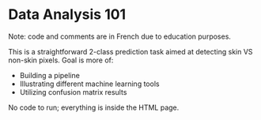 # Data Analysis 101
Note: code and comments are in French due to education purposes.

This is a straightforward 2-class prediction task aimed at detecting skin VS non-skin pixels. Goal is more of:
- Building a pipeline
- Illustrating different machine learning tools
- Utilizing confusion matrix results

No code to run; everything is inside the HTML page.
